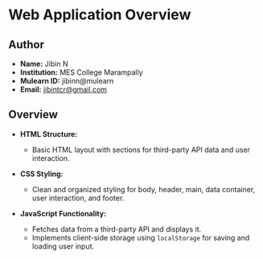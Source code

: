# Web Application Overview

## Author
- **Name:** Jibin N
- **Institution:** MES College Marampally
- **Mulearn ID:** jibinn@mulearn
- **Email:** jibintcr@gmail.com

## Overview
- **HTML Structure:**
  - Basic HTML layout with sections for third-party API data and user interaction.

- **CSS Styling:**
  - Clean and organized styling for body, header, main, data container, user interaction, and footer.

- **JavaScript Functionality:**
  - Fetches data from a third-party API and displays it.
  - Implements client-side storage using `localStorage` for saving and loading user input.
